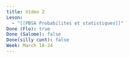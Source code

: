 ```yaml
---
title: Video 2
Leson:
  - "[[PBSA Probabilites et statistiques]]"
Done (Flo): true
Done (Salome): false
Done(silly cunt): false
Week: March 18-24
---
```

